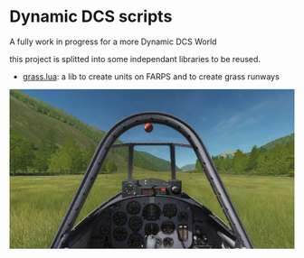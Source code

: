 # Dynamic DCS scripts

A fully work in progress for a more Dynamic DCS World

this project is splitted into some independant libraries to be reused.

* [grass.lua](doc/grass.md): a lib to create units on FARPS and to create grass runways

![map_view](doc/grass/runway_cockpit.jpg)
